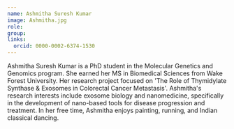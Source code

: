 ```yaml
---
name: Ashmitha Suresh Kumar
image: Ashmitha.jpg
role: 
group: 
links:
  orcid: 0000-0002-6374-1530
---
```


Ashmitha Suresh Kumar is a PhD student in the Molecular Genetics and Genomics program. She earned her MS in Biomedical Sciences from Wake Forest University. Her research project focused on 'The Role of Thymidylate Synthase & Exosomes in Colorectal Cancer Metastasis'. Ashmitha's research interests include exosome biology and nanomedicine, specifically in the development of nano-based tools for disease progression and treatment. In her free time, Ashmitha enjoys painting, running, and Indian classical dancing.  
